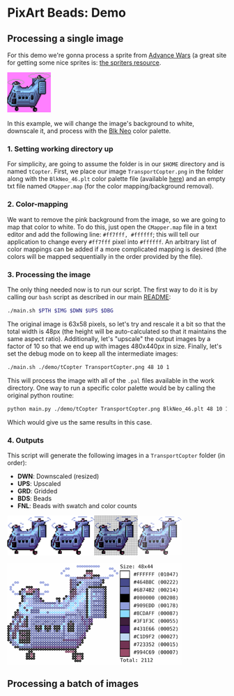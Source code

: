 
# PixArt Beads: Demo

## Processing a single image

For this demo we're gonna process a sprite from [Advance Wars](https://www.spriters-resource.com/game_boy_advance/advancewars2blackholerising/) (a great site for getting some nice sprites is: [the spriters resource](https://www.spriters-resource.com/).

<img src="../media/tcopterPalette.png" width="100px">

In this example, we will change the image's background to white, downscale it, and process with the [Blk Neo](https://lospec.com/palette-list/blk-neo) color palette.

### 1. Setting working directory up

For simplicity, are going to assume the folder is in our `$HOME` directory and is named `tCopter`. First, we place our image `TransportCopter.png` in the folder along with the `BlkNeo_46.plt` color palette file (available [here](https://github.com/Chipdelmal/PixelatorBeads/blob/main/palettes/BlkNeo_46.plt)) and an empty txt file named `CMapper.map` (for the color mapping/background removal).

### 2. Color-mapping

We want to remove the pink background from the image, so we are going to map that color to white. To do this, just open the `CMapper.map` file in a text editor and add the following line: `#ff7fff, #ffffff`; this will tell our application to change every `#ff7fff` pixel into `#ffffff`. An arbitrary list of color mappings can be added if a more complicated mapping is desired (the colors will be mapped sequentially in the order provided by the file).

### 3. Processing the image

The only thing needed now is to run our script. The first way to do it is by calling our `bash` script as described in our main [README](../README.md):

```bash
./main.sh $PTH $IMG $DWN $UPS $DBG
```

The original image is 63x58 pixels, so let's try and rescale it a bit so that the total width is 48px (the height will be auto-calculated so that it maintains the same aspect ratio). Additionally, let's "upscale" the output images by a factor of 10 so that we end up with images 480x440px in size. Finally, let's set the debug mode on to keep all the intermediate images:

```bash
./main.sh ./demo/tCopter TransportCopter.png 48 10 1
```

This will process the image with all of the `.pal` files available in the work directory. One way to run a specific color palette would be by calling the original python routine:

```bash
python main.py ./demo/tCopter TransportCopter.png BlkNeo_46.plt 48 10 1
```

Which would give us the same results in this case.

### 4. Outputs

This script will generate the following images in a `TransportCopter` folder (in order):

* **DWN**: Downscaled (resized)
* **UPS**: Upscaled
* **GRD**: Gridded
* **BDS**: Beads
* **FNL**: Beads with swatch and color counts

<img src="../media/DWN-BlkNeo_46-TransportCopter.png" width="100px"><img src="../media/UPS-BlkNeo_46-TransportCopter.png" width="100px"><img src="../media/GRD-BlkNeo_46-TransportCopter.png" width="100px"><img src="../media/BDS-BlkNeo_46-TransportCopter.png" width="100px">

<img src="../media/FNL-BlkNeo_46-TransportCopter.png" width="400px">

## Processing a batch of images